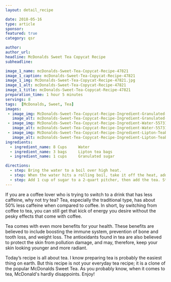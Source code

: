 ```yaml
---
layout: detail_recipe

date: 2018-05-16
type: article
sponsor: 
featured: true
category: qsr

author:  
author_url: 
headline: McDonalds Sweet Tea Copycat Recipe
subheadline: 

image_1_name: mcDonalds-Sweet-Tea-Copycat-Recipe-47821
image_1_caption: mcDonalds-Sweet-Tea-Copycat-Recipe-47821
image_1_img: McDonalds-Sweet-Tea-Copycat-Recipe-47821.jpg
image_1_alt: mcDonalds-Sweet-Tea-Copycat-Recipe-47821
image_1_title: mcDonalds-Sweet-Tea-Copycat-Recipe-47821
preparation_time: 1 hour 5 minutes
servings: 8
tags:  [McDonalds, Sweet, Tea]
images: 
 - image_img: McDonalds-Sweet-Tea-Copycat-Recipe-Ingredient-Granulated-Sugar-78472.jpg
   image_alt: mcDonalds-Sweet-Tea-Copycat-Recipe-Ingredient-Granulated-Sugar-78472
 - image_img: McDonalds-Sweet-Tea-Copycat-Recipe-Ingredient-Water-55731.jpg
   image_alt: mcDonalds-Sweet-Tea-Copycat-Recipe-Ingredient-Water-55731
 - image_img: McDonalds-Sweet-Tea-Copycat-Recipe-Ingredient-Lipton-Teabags-82261.jpg
   image_alt: mcDonalds-Sweet-Tea-Copycat-Recipe-Ingredient-Lipton-Teabags-82261
ingredients:
  - ingredient_name: 8 Cups     Water
  - ingredient_name: 3 bags     Lipton tea bags
  - ingredient_name: 1 cups     Granulated sugar

directions:
  - step: Bring the water to a boil over high heat.
  - step: When the water hits a rolling boil, take it off the heat, add the tea bags, and cover the saucepan. Allow the tea to steep tea for 1 hour, and then remove the tea bags.
  - step: Add 1 cup of sugar to a 2-quart pitcher, then add the tea. Stir to dissolve the sugar. Pour the tea into a glass filled with ice to serve.   Makes 2 quarts.
---
```

	
If you are a coffee lover who is trying to switch to a drink that has less caffeine, why not try tea? Tea, especially the traditional type, has about 50% less caffeine when compared to coffee. In short, by switching from coffee to tea, you can still get that kick of energy you desire without the pesky effects that come with coffee.

<!--more-->Tea comes with even more benefits for your health. These benefits are believed to include boosting the immune system, prevention of bone and tooth loss, and weight loss. The antioxidants found in tea are also believed to protect the skin from pollution damage, and may, therefore, keep your skin looking younger and more radiant.

Today&rsquo;s recipe is all about tea. I know preparing tea is probably the easiest thing on earth. But this recipe is not your everyday tea recipe; it is a clone of the popular McDonalds Sweet Tea. As you probably know, when it comes to tea, McDonald's hardly disappoints. Enjoy!